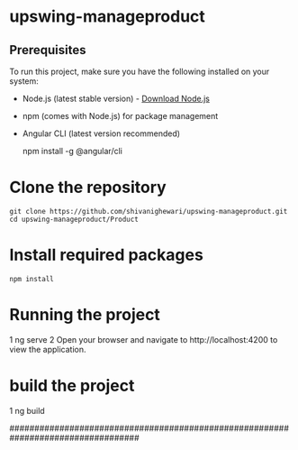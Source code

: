 # upswing-manageproduct

## Prerequisites

To run this project, make sure you have the following installed on your system:

- Node.js (latest stable version) - [Download Node.js](https://nodejs.org/)
- npm (comes with Node.js) for package management
- Angular CLI (latest version recommended)

    npm install -g @angular/cli

# Clone the repository

    git clone https://github.com/shivanighewari/upswing-manageproduct.git
    cd upswing-manageproduct/Product

# Install required packages

    npm install

# Running the project

1  ng serve
2 Open your browser and navigate to http://localhost:4200 to view the application.

# build the project

1 ng build

##################################################################################

